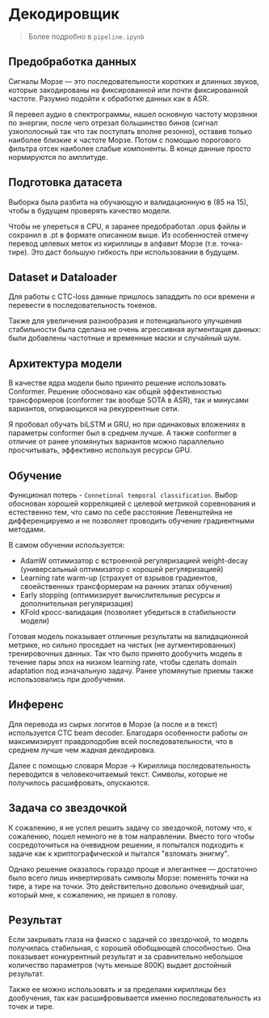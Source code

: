 # Декодировщик

> Более подробно в ```pipeline.ipynb```
> 
## Предобработка данных

Сигналы Морзе — это последовательности коротких и длинных звуков, которые закодированы на фиксированной или почти фиксированной частоте. Разумно подойти к обработке данных как в ASR.

Я перевел аудио в спектрограммы,  нашел основную частоту морзянки по энергии, после чего отрезал большинство бинов (сигнал узкополосный так что так поступать вполне резонно), оставив только наиболее близкие к частоте Морзе. Потом с помощью порогового фильтра отсек наиболее слабые компоненты. В конце данные просто нормируются по амплитуде.

## Подготовка датасета

Выборка была разбита на обучающую и валидационную в (85 на 15), чтобы в будущем проверять качество модели.

Чтобы не упереться в CPU, я заранее предобработал .opus файлы и сохранил в .pt в формате описанном выше. Из особенностей отмечу перевод целевых меток из кириллицы в алфавит Морзе (т.е. точка-тире). Это даст большую гибкость при использовании в будущем.

## Dataset и Dataloader

Для работы с CTC-loss данные пришлось западдить по оси времени и перевести в последовательность токенов.

Также для увеличения разнообразия и потенциального улучшения стабильности была сделана не очень агрессивная аугментация данных: были добавлены частотные и временные маски и случайный шум.

## Архитектура модели

В качестве ядра модели было принято решение использовать Conformer. Решение обосновано как общей эффективностью трансформеров (conformer так вообще SOTA в ASR), так и минусами вариантов, опирающихся на рекуррентные сети. 

Я пробовал обучать biLSTM и GRU, но при одинаковых вложениях в параметры conformer был в среднем лучше. А также conformer в отличие от ранее упомянутых вариантов можно параллельно просчитывать, эффективно используя ресурсы GPU.

## Обучение

Функционал потерь - ```Connetional temporal classification```. Выбор обоснован хорошей корреляцией с целевой метрикой соревнования и естественно тем, что само по себе расстояние Левенштейна не дифференцируемо и не позволяет проводить обучение градиентными методами.

В самом обучении используется:

- AdamW оптимизатор с встроенной регуляризацией weight-decay (универсальный оптимизатор с хорошей регуляризацией)
- Learning rate warm-up (страхует от взрывов градиентов, своейственных трансформерам на ранних этапах обучения)
- Early stopping (оптимизирует вычислительные ресурсы и дополнительная регуляризация)
- KFold кросс-валидация (позволяет убедиться в стабильности модели)

Готовая модель показывает отличные результаты на валидационной метрике, но сильно проседает на чистых (не аугментированных) тренировочных данных. Так что было принято дообучить модель в течение пары эпох на низком learning rate, чтобы сделать domain adaptation под изначальную задачу. Ранее упомянутые приемы также использовались при дообучении.

## Инференс

Для перевода из сырых логитов в Морзе (а после и в текст) используется CTC beam decoder. Благодаря особенности работы он максимизирует правдоподобие всей последовательности, что в среднем лучше чем жадная декодировка.

Далее с помощью словаря Морзе -> Кириллица последовательность переводится в человекочитаемый текст. Символы, которые не получилось расшифровать, опускаются.

## Задача со звездочкой

К сожалению, я не успел решить задачу со звездочкой, потому что, к сожалению, пошел немного не в том направлении. Вместо того чтобы сосредоточиться на очевидном решении, я попытался подходить к задаче как к криптографической и пытался "взломать энигму".

Однако решение оказалось гораздо проще и элегантнее — достаточно было всего лишь инвертировать символы Морзе: поменять точки на тире, а тире на точки. Это действительно довольно очевидный шаг, который мне, к сожалению, не пришел в голову.

## Результат

Если закрывать глаза на фиаско с задачей со звездочкой, то модель получилась стабильная, с хорошей обобщающей способностью. Она показывает конкурентный результат и за сравнительно небольшое количество параметров (чуть меньше 800K) выдает достойный результат. 

Также ее можно использовать и за пределами кириллицы без дообучения, так как расшифровывается именно последовательность из точек и тире.